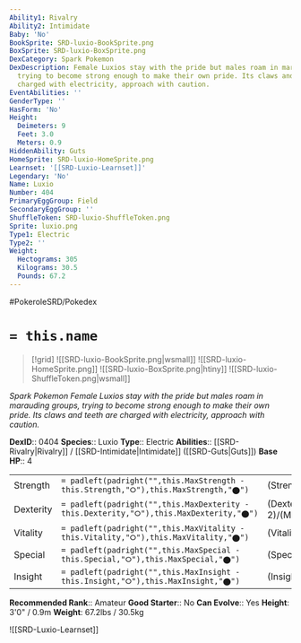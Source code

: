 ```yaml
---
Ability1: Rivalry
Ability2: Intimidate
Baby: 'No'
BookSprite: SRD-luxio-BookSprite.png
BoxSprite: SRD-luxio-BoxSprite.png
DexCategory: Spark Pokemon
DexDescription: Female Luxios stay with the pride but males roam in marauding groups,
  trying to become strong enough to make their own pride. Its claws and teeth are
  charged with electricity, approach with caution.
EventAbilities: ''
GenderType: ''
HasForm: 'No'
Height:
  Deimeters: 9
  Feet: 3.0
  Meters: 0.9
HiddenAbility: Guts
HomeSprite: SRD-luxio-HomeSprite.png
Learnset: '[[SRD-Luxio-Learnset]]'
Legendary: 'No'
Name: Luxio
Number: 404
PrimaryEggGroup: Field
SecondaryEggGroup: ''
ShuffleToken: SRD-luxio-ShuffleToken.png
Sprite: luxio.png
Type1: Electric
Type2: ''
Weight:
  Hectograms: 305
  Kilograms: 30.5
  Pounds: 67.2
---
```


#PokeroleSRD/Pokedex

# `= this.name`

> [!grid]
> ![[SRD-luxio-BookSprite.png|wsmall]]
> ![[SRD-luxio-HomeSprite.png]]
> ![[SRD-luxio-BoxSprite.png|htiny]]
> ![[SRD-luxio-ShuffleToken.png|wsmall]]


*Spark Pokemon*
*Female Luxios stay with the pride but males roam in marauding groups, trying to become strong enough to make their own pride. Its claws and teeth are charged with electricity, approach with caution.*

**DexID**:: 0404
**Species**:: Luxio
**Type**:: Electric
**Abilities**:: [[SRD-Rivalry|Rivalry]] / [[SRD-Intimidate|Intimidate]] ([[SRD-Guts|Guts]])
**Base HP**:: 4

|           |                                                                                        |                                          |
| --------- | -------------------------------------------------------------------------------------- | ---------------------------------------- |
| Strength  | `= padleft(padright("",this.MaxStrength - this.Strength,"⭘"),this.MaxStrength,"⬤")`    | (Strength::2)/(MaxStrength::5)   |
| Dexterity | `= padleft(padright("",this.MaxDexterity - this.Dexterity,"⭘"),this.MaxDexterity,"⬤")` | (Dexterity:: 2)/(MaxDexterity::4) |
| Vitality  | `= padleft(padright("",this.MaxVitality - this.Vitality,"⭘"),this.MaxVitality,"⬤")`    | (Vitality::2)/(MaxVitality::4)   |
| Special   | `= padleft(padright("",this.MaxSpecial - this.Special,"⭘"),this.MaxSpecial,"⬤")`       | (Special::2)/(MaxSpecial::4)     |
| Insight   | `= padleft(padright("",this.MaxInsight - this.Insight,"⭘"),this.MaxInsight,"⬤")`       | (Insight::2)/(MaxInsight::4)     |


**Recommended Rank**:: Amateur
**Good Starter**:: No
**Can Evolve**:: Yes
**Height**: 3'0" / 0.9m
**Weight**: 67.2lbs / 30.5kg

![[SRD-Luxio-Learnset]]